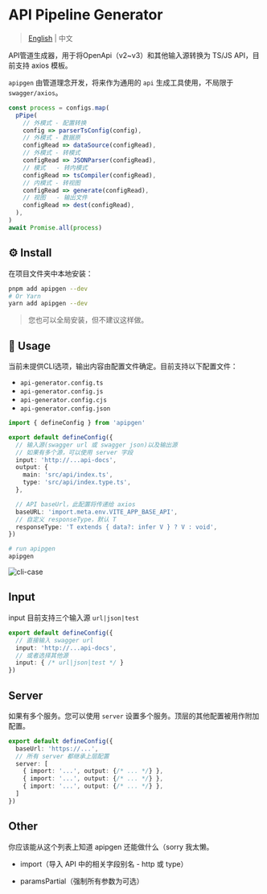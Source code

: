 # API Pipeline Generator

> [English](./README.md) | 中文

API管道生成器，用于将OpenApi（v2~v3）和其他输入源转换为 TS/JS API，目前支持 axios 模板。

`apipgen` 由管道理念开发，将来作为通用的 `api` 生成工具使用，不局限于 `swagger/axios`。

```ts
const process = configs.map(
  pPipe(
    // 外模式 - 配置转换
    config => parserTsConfig(config),
    // 外模式 - 数据原
    configRead => dataSource(configRead),
    // 外模式 - 转模式
    configRead => JSONParser(configRead),
    // 模式   - 转内模式
    configRead => tsCompiler(configRead),
    // 内模式 - 转视图
    configRead => generate(configRead),
    // 视图   - 输出文件
    configRead => dest(configRead),
  ),
)
await Promise.all(process)
```

## ⚙️ Install

在项目文件夹中本地安装：

```bash
pnpm add apipgen --dev
# Or Yarn
yarn add apipgen --dev
```

> 您也可以全局安装，但不建议这样做。

## 📖 Usage

当前未提供CLI选项，输出内容由配置文件确定。目前支持以下配置文件：

- `api-generator.config.ts`
- `api-generator.config.js`
- `api-generator.config.cjs`
- `api-generator.config.json`

```ts
import { defineConfig } from 'apipgen'

export default defineConfig({
  // 输入源(swagger url 或 swagger json)以及输出源
  // 如果有多个源，可以使用 server 字段
  input: 'http://...api-docs',
  output: {
    main: 'src/api/index.ts',
    type: 'src/api/index.type.ts',
  },

  // API baseUrl，此配置将传递给 axios
  baseURL: 'import.meta.env.VITE_APP_BASE_API',
  // 自定义 responseType，默认 T
  responseType: 'T extends { data?: infer V } ? V : void',
})
```

```sh
# run apipgen
apipgen
```

![cli-case](public/case.gif)

## Input


input 目前支持三个输入源 `url|json|test`

```ts
export default defineConfig({
  // 直接输入 swagger url
  input: 'http://...api-docs',
  // 或者选择其他源
  input: { /* url|json|test */ }
})
```

## Server

如果有多个服务。您可以使用 `server` 设置多个服务。顶层的其他配置被用作附加配置。

```ts
export default defineConfig({
  baseUrl: 'https://...',
  // 所有 server 都继承上层配置
  server: [
    { import: '...', output: {/* ... */} },
    { import: '...', output: {/* ... */} },
    { import: '...', output: {/* ... */} },
  ]
})
```

## Other

你应该能从这个列表上知道 apipgen 还能做什么（sorry 我太懒。

- import（导入 API 中的相关字段别名 - http 或 type）

- paramsPartial（强制所有参数为可选）
